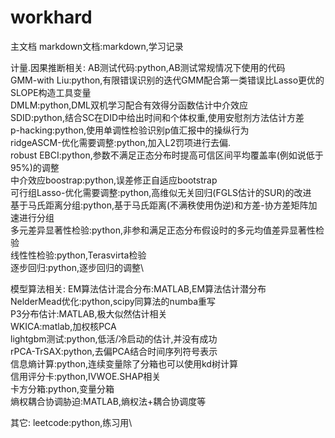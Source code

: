 # workhard

主文档
markdown文档:markdown,学习记录

计量.因果推断相关:
AB测试代码:python,AB测试常规情况下使用的代码\
GMM-with Liu:python,有限错误识别的迭代GMM配合第一类错误比Lasso更优的SLOPE构造工具变量\
DMLM:python,DML双机学习配合有效得分函数估计中介效应\
SDID:python,结合SC在DID中给出时间和个体权重,使用安慰剂方法估计方差\
p-hacking:python,使用单调性检验识别p值汇报中的操纵行为\
ridgeASCM-优化需要调整:python,加入L2罚项进行去偏.\
robust EBCI:python,参数不满足正态分布时提高可信区间平均覆盖率(例如说低于95%)的调整\
中介效应boostrap:python,误差修正自适应bootstrap\
可行组Lasso-优化需要调整:python,高维似无关回归(FGLS估计的SUR)的改进\
基于马氏距离分组:python,基于马氏距离(不满秩使用伪逆)和方差-协方差矩阵加速进行分组\
多元差异显著性检验:python,非参和满足正态分布假设时的多元均值差异显著性检验\
线性性检验:python,Terasvirta检验\
逐步回归:python,逐步回归的调整\

模型算法相关:
EM算法估计混合分布:MATLAB,EM算法估计潜分布\
NelderMead优化:python,scipy同算法的numba重写\
P3分布估计:MATLAB,极大似然估计相关\
WKICA:matlab,加权核PCA\
lightgbm测试:python,低活/冷启动的估计,并没有成功\
rPCA-TrSAX:python,去偏PCA结合时间序列符号表示\
信息熵计算:python,连续变量除了分箱也可以使用kd树计算\
信用评分卡:python,IVWOE.SHAP相关\
卡方分箱:python,变量分箱\
熵权耦合协调胁迫:MATLAB,熵权法+耦合协调度等

其它:
leetcode:python,练习用\
